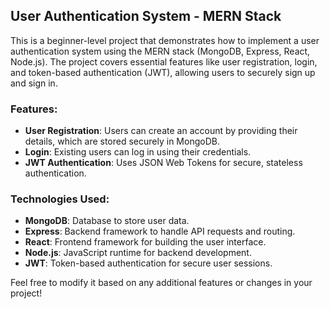 ## User Authentication System - MERN Stack

This is a beginner-level project that demonstrates how to implement a user authentication system using the MERN stack (MongoDB, Express, React, Node.js). The project covers essential features like user registration, login, and token-based authentication (JWT), allowing users to securely sign up and sign in.

### Features:
- **User Registration**: Users can create an account by providing their details, which are stored securely in MongoDB.
- **Login**: Existing users can log in using their credentials.
- **JWT Authentication**: Uses JSON Web Tokens for secure, stateless authentication.

### Technologies Used:
- **MongoDB**: Database to store user data.
- **Express**: Backend framework to handle API requests and routing.
- **React**: Frontend framework for building the user interface.
- **Node.js**: JavaScript runtime for backend development.
- **JWT**: Token-based authentication for secure user sessions.

Feel free to modify it based on any additional features or changes in your project!
